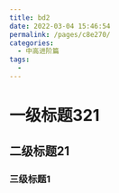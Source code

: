 ```yaml
---
title: bd2
date: 2022-03-04 15:46:54
permalink: /pages/c8e270/
categories:
  - 中高进阶篇
tags:
  - 
---
```

# 一级标题321

## 二级标题21

### 三级标题1

